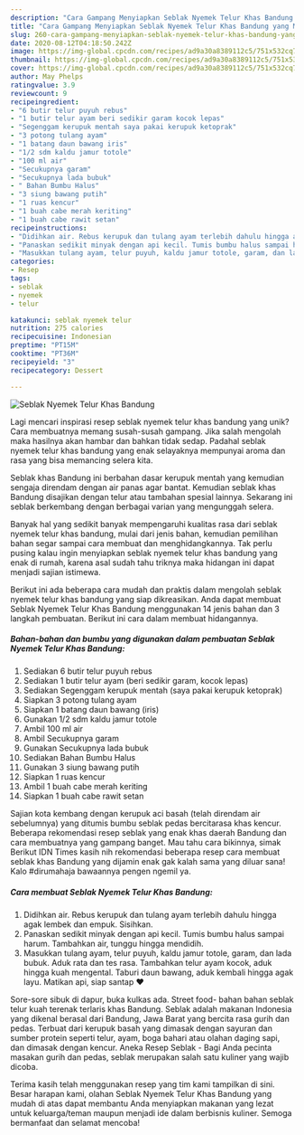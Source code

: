 ```yaml
---
description: "Cara Gampang Menyiapkan Seblak Nyemek Telur Khas Bandung yang Menggugah Selera"
title: "Cara Gampang Menyiapkan Seblak Nyemek Telur Khas Bandung yang Menggugah Selera"
slug: 260-cara-gampang-menyiapkan-seblak-nyemek-telur-khas-bandung-yang-menggugah-selera
date: 2020-08-12T04:18:50.242Z
image: https://img-global.cpcdn.com/recipes/ad9a30a8389112c5/751x532cq70/seblak-nyemek-telur-khas-bandung-foto-resep-utama.jpg
thumbnail: https://img-global.cpcdn.com/recipes/ad9a30a8389112c5/751x532cq70/seblak-nyemek-telur-khas-bandung-foto-resep-utama.jpg
cover: https://img-global.cpcdn.com/recipes/ad9a30a8389112c5/751x532cq70/seblak-nyemek-telur-khas-bandung-foto-resep-utama.jpg
author: May Phelps
ratingvalue: 3.9
reviewcount: 9
recipeingredient:
- "6 butir telur puyuh rebus"
- "1 butir telur ayam beri sedikir garam kocok lepas"
- "Segenggam kerupuk mentah saya pakai kerupuk ketoprak"
- "3 potong tulang ayam"
- "1 batang daun bawang iris"
- "1/2 sdm kaldu jamur totole"
- "100 ml air"
- "Secukupnya garam"
- "Secukupnya lada bubuk"
- " Bahan Bumbu Halus"
- "3 siung bawang putih"
- "1 ruas kencur"
- "1 buah cabe merah keriting"
- "1 buah cabe rawit setan"
recipeinstructions:
- "Didihkan air. Rebus kerupuk dan tulang ayam terlebih dahulu hingga agak lembek dan empuk. Sisihkan."
- "Panaskan sedikit minyak dengan api kecil. Tumis bumbu halus sampai harum. Tambahkan air, tunggu hingga mendidih."
- "Masukkan tulang ayam, telur puyuh, kaldu jamur totole, garam, dan lada bubuk. Aduk rata dan tes rasa. Tambahkan telur ayam kocok, aduk hingga kuah mengental. Taburi daun bawang, aduk kembali hingga agak layu. Matikan api, siap santap ❤"
categories:
- Resep
tags:
- seblak
- nyemek
- telur

katakunci: seblak nyemek telur 
nutrition: 275 calories
recipecuisine: Indonesian
preptime: "PT15M"
cooktime: "PT36M"
recipeyield: "3"
recipecategory: Dessert

---
```



![Seblak Nyemek Telur Khas Bandung](https://img-global.cpcdn.com/recipes/ad9a30a8389112c5/751x532cq70/seblak-nyemek-telur-khas-bandung-foto-resep-utama.jpg)

Lagi mencari inspirasi resep seblak nyemek telur khas bandung yang unik? Cara membuatnya memang susah-susah gampang. Jika salah mengolah maka hasilnya akan hambar dan bahkan tidak sedap. Padahal seblak nyemek telur khas bandung yang enak selayaknya mempunyai aroma dan rasa yang bisa memancing selera kita.

Seblak khas Bandung ini berbahan dasar kerupuk mentah yang kemudian sengaja direndam dengan air panas agar bantat. Kemudian seblak khas Bandung disajikan dengan telur atau tambahan spesial lainnya. Sekarang ini seblak berkembang dengan berbagai varian yang mengunggah selera.

Banyak hal yang sedikit banyak mempengaruhi kualitas rasa dari seblak nyemek telur khas bandung, mulai dari jenis bahan, kemudian pemilihan bahan segar sampai cara membuat dan menghidangkannya. Tak perlu pusing kalau ingin menyiapkan seblak nyemek telur khas bandung yang enak di rumah, karena asal sudah tahu triknya maka hidangan ini dapat menjadi sajian istimewa.


Berikut ini ada beberapa cara mudah dan praktis dalam mengolah seblak nyemek telur khas bandung yang siap dikreasikan. Anda dapat membuat Seblak Nyemek Telur Khas Bandung menggunakan 14 jenis bahan dan 3 langkah pembuatan. Berikut ini cara dalam membuat hidangannya.

<!--inarticleads1-->

##### Bahan-bahan dan bumbu yang digunakan dalam pembuatan Seblak Nyemek Telur Khas Bandung:

1. Sediakan 6 butir telur puyuh rebus
1. Sediakan 1 butir telur ayam (beri sedikir garam, kocok lepas)
1. Sediakan Segenggam kerupuk mentah (saya pakai kerupuk ketoprak)
1. Siapkan 3 potong tulang ayam
1. Siapkan 1 batang daun bawang (iris)
1. Gunakan 1/2 sdm kaldu jamur totole
1. Ambil 100 ml air
1. Ambil Secukupnya garam
1. Gunakan Secukupnya lada bubuk
1. Sediakan  Bahan Bumbu Halus
1. Gunakan 3 siung bawang putih
1. Siapkan 1 ruas kencur
1. Ambil 1 buah cabe merah keriting
1. Siapkan 1 buah cabe rawit setan


Sajian kota kembang dengan kerupuk aci basah (telah direndam air sebelumnya) yang ditumis bumbu seblak pedas bercitarasa khas kencur. Beberapa rekomendasi resep seblak yang enak khas daerah Bandung dan cara membuatnya yang gampang banget. Mau tahu cara bikinnya, simak Berikut IDN Times kasih nih rekomendasi beberapa resep cara membuat seblak khas Bandung yang dijamin enak gak kalah sama yang diluar sana! Kalo #dirumahaja bawaannya pengen ngemil ya. 

<!--inarticleads2-->

##### Cara membuat Seblak Nyemek Telur Khas Bandung:

1. Didihkan air. Rebus kerupuk dan tulang ayam terlebih dahulu hingga agak lembek dan empuk. Sisihkan.
1. Panaskan sedikit minyak dengan api kecil. Tumis bumbu halus sampai harum. Tambahkan air, tunggu hingga mendidih.
1. Masukkan tulang ayam, telur puyuh, kaldu jamur totole, garam, dan lada bubuk. Aduk rata dan tes rasa. Tambahkan telur ayam kocok, aduk hingga kuah mengental. Taburi daun bawang, aduk kembali hingga agak layu. Matikan api, siap santap ❤


Sore-sore sibuk di dapur, buka kulkas ada. Street food- bahan bahan seblak telur kuah terenak terlaris khas Bandung. Seblak adalah makanan Indonesia yang dikenal berasal dari Bandung, Jawa Barat yang bercita rasa gurih dan pedas. Terbuat dari kerupuk basah yang dimasak dengan sayuran dan sumber protein seperti telur, ayam, boga bahari atau olahan daging sapi, dan dimasak dengan kencur. Aneka Resep Seblak - Bagi Anda pecinta masakan gurih dan pedas, seblak merupakan salah satu kuliner yang wajib dicoba. 

Terima kasih telah menggunakan resep yang tim kami tampilkan di sini. Besar harapan kami, olahan Seblak Nyemek Telur Khas Bandung yang mudah di atas dapat membantu Anda menyiapkan makanan yang lezat untuk keluarga/teman maupun menjadi ide dalam berbisnis kuliner. Semoga bermanfaat dan selamat mencoba!
